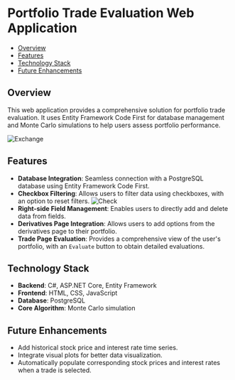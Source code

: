 # Portfolio Trade Evaluation Web Application

- [Overview](#overview)
- [Features](#features)
- [Technology Stack](#technology-stack)
- [Future Enhancements](#future-enhancements)

## Overview
This web application provides a comprehensive solution for portfolio trade evaluation. It uses Entity Framework Code First for database management and Monte Carlo simulations to help users assess portfolio performance.

![Exchange](images/exchange.png)

## Features

  - **Database Integration**: Seamless connection with a PostgreSQL database using Entity Framework Code First.
  - **Checkbox Filtering**: Allows users to filter data using checkboxes, with an option to reset filters.
    ![Check](images/check.png)
  - **Right-side Field Management**: Enables users to directly add and delete data from fields.
  - **Derivatives Page Integration**: Allows users to add options from the derivatives page to their portfolio.
  - **Trade Page Evaluation**: Provides a comprehensive view of the user's portfolio, with an `Evaluate` button to obtain detailed evaluations.

## Technology Stack

  - **Backend**: C#, ASP.NET Core, Entity Framework
  - **Frontend**: HTML, CSS, JavaScript
  - **Database**: PostgreSQL
  - **Core Algorithm**: Monte Carlo simulation


## Future Enhancements

  - Add historical stock price and interest rate time series.
  - Integrate visual plots for better data visualization.
  - Automatically populate corresponding stock prices and interest rates when a trade is selected.
